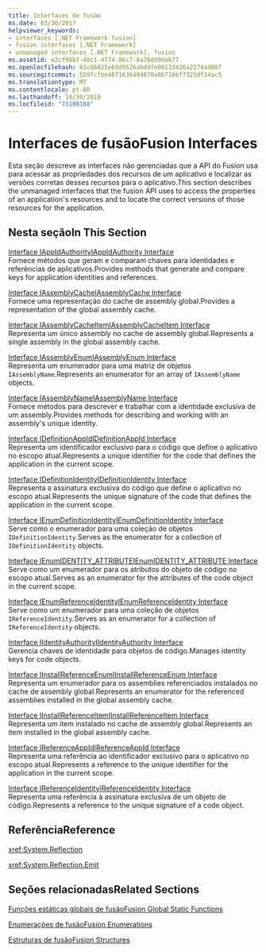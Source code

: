 ```yaml
---
title: Interfaces de fusão
ms.date: 03/30/2017
helpviewer_keywords:
- interfaces [.NET Framework fusion]
- fusion interfaces [.NET Framework]
- unmanaged interfaces [.NET Framework], fusion
ms.assetid: e2cf98b7-40c1-4f74-86c7-8a76dd9da677
ms.openlocfilehash: 81c66825e69d9526abddfe06133426a2274ad08f
ms.sourcegitcommit: 559fcfbe4871636494870a8b716bf7325df34ac5
ms.translationtype: MT
ms.contentlocale: pt-BR
ms.lasthandoff: 10/30/2019
ms.locfileid: "73108188"
---
```

# <a name="fusion-interfaces"></a><span data-ttu-id="738f3-102">Interfaces de fusão</span><span class="sxs-lookup"><span data-stu-id="738f3-102">Fusion Interfaces</span></span>
<span data-ttu-id="738f3-103">Esta seção descreve as interfaces não gerenciadas que a API do Fusion usa para acessar as propriedades dos recursos de um aplicativo e localizar as versões corretas desses recursos para o aplicativo.</span><span class="sxs-lookup"><span data-stu-id="738f3-103">This section describes the unmanaged interfaces that the fusion API uses to access the properties of an application's resources and to locate the correct versions of those resources for the application.</span></span>  
  
## <a name="in-this-section"></a><span data-ttu-id="738f3-104">Nesta seção</span><span class="sxs-lookup"><span data-stu-id="738f3-104">In This Section</span></span>  
 [<span data-ttu-id="738f3-105">Interface IAppIdAuthority</span><span class="sxs-lookup"><span data-stu-id="738f3-105">IAppIdAuthority Interface</span></span>](iappidauthority-interface.md)  
 <span data-ttu-id="738f3-106">Fornece métodos que geram e comparam chaves para identidades e referências de aplicativos.</span><span class="sxs-lookup"><span data-stu-id="738f3-106">Provides methods that generate and compare keys for application identities and references.</span></span>  
  
 [<span data-ttu-id="738f3-107">Interface IAssemblyCache</span><span class="sxs-lookup"><span data-stu-id="738f3-107">IAssemblyCache Interface</span></span>](iassemblycache-interface.md)  
 <span data-ttu-id="738f3-108">Fornece uma representação do cache de assembly global.</span><span class="sxs-lookup"><span data-stu-id="738f3-108">Provides a representation of the global assembly cache.</span></span>  
  
 [<span data-ttu-id="738f3-109">Interface IAssemblyCacheItem</span><span class="sxs-lookup"><span data-stu-id="738f3-109">IAssemblyCacheItem Interface</span></span>](iassemblycacheitem-interface.md)  
 <span data-ttu-id="738f3-110">Representa um único assembly no cache de assembly global.</span><span class="sxs-lookup"><span data-stu-id="738f3-110">Represents a single assembly in the global assembly cache.</span></span>  
  
 [<span data-ttu-id="738f3-111">Interface IAssemblyEnum</span><span class="sxs-lookup"><span data-stu-id="738f3-111">IAssemblyEnum Interface</span></span>](iassemblyenum-interface.md)  
 <span data-ttu-id="738f3-112">Representa um enumerador para uma matriz de objetos `IAssemblyName`.</span><span class="sxs-lookup"><span data-stu-id="738f3-112">Represents an enumerator for an array of `IAssemblyName` objects.</span></span>  
  
 [<span data-ttu-id="738f3-113">Interface IAssemblyName</span><span class="sxs-lookup"><span data-stu-id="738f3-113">IAssemblyName Interface</span></span>](iassemblyname-interface.md)  
 <span data-ttu-id="738f3-114">Fornece métodos para descrever e trabalhar com a identidade exclusiva de um assembly.</span><span class="sxs-lookup"><span data-stu-id="738f3-114">Provides methods for describing and working with an assembly's unique identity.</span></span>  
  
 [<span data-ttu-id="738f3-115">Interface IDefinitionAppId</span><span class="sxs-lookup"><span data-stu-id="738f3-115">IDefinitionAppId Interface</span></span>](idefinitionappid-interface.md)  
 <span data-ttu-id="738f3-116">Representa um identificador exclusivo para o código que define o aplicativo no escopo atual.</span><span class="sxs-lookup"><span data-stu-id="738f3-116">Represents a unique identifier for the code that defines the application in the current scope.</span></span>  
  
 [<span data-ttu-id="738f3-117">Interface IDefinitionIdentity</span><span class="sxs-lookup"><span data-stu-id="738f3-117">IDefinitionIdentity Interface</span></span>](idefinitionidentity-interface.md)  
 <span data-ttu-id="738f3-118">Representa a assinatura exclusiva do código que define o aplicativo no escopo atual.</span><span class="sxs-lookup"><span data-stu-id="738f3-118">Represents the unique signature of the code that defines the application in the current scope.</span></span>  
  
 [<span data-ttu-id="738f3-119">Interface IEnumDefinitionIdentity</span><span class="sxs-lookup"><span data-stu-id="738f3-119">IEnumDefinitionIdentity Interface</span></span>](ienumdefinitionidentity-interface.md)  
 <span data-ttu-id="738f3-120">Serve como o enumerador para uma coleção de objetos `IDefinitionIdentity`.</span><span class="sxs-lookup"><span data-stu-id="738f3-120">Serves as the enumerator for a collection of `IDefinitionIdentity` objects.</span></span>  
  
 [<span data-ttu-id="738f3-121">Interface IEnumIDENTITY_ATTRIBUTE</span><span class="sxs-lookup"><span data-stu-id="738f3-121">IEnumIDENTITY_ATTRIBUTE Interface</span></span>](ienumidentity-attribute-interface.md)  
 <span data-ttu-id="738f3-122">Serve como um enumerador para os atributos do objeto de código no escopo atual.</span><span class="sxs-lookup"><span data-stu-id="738f3-122">Serves as an enumerator for the attributes of the code object in the current scope.</span></span>  
  
 [<span data-ttu-id="738f3-123">Interface IEnumReferenceIdentity</span><span class="sxs-lookup"><span data-stu-id="738f3-123">IEnumReferenceIdentity Interface</span></span>](ienumreferenceidentity-interface.md)  
 <span data-ttu-id="738f3-124">Serve como um enumerador para uma coleção de objetos `IReferenceIdentity`.</span><span class="sxs-lookup"><span data-stu-id="738f3-124">Serves as an enumerator for a collection of `IReferenceIdentity` objects.</span></span>  
  
 [<span data-ttu-id="738f3-125">Interface IIdentityAuthority</span><span class="sxs-lookup"><span data-stu-id="738f3-125">IIdentityAuthority Interface</span></span>](iidentityauthority-interface.md)  
 <span data-ttu-id="738f3-126">Gerencia chaves de identidade para objetos de código.</span><span class="sxs-lookup"><span data-stu-id="738f3-126">Manages identity keys for code objects.</span></span>  
  
 [<span data-ttu-id="738f3-127">Interface IInstallReferenceEnum</span><span class="sxs-lookup"><span data-stu-id="738f3-127">IInstallReferenceEnum Interface</span></span>](iinstallreferenceenum-interface.md)  
 <span data-ttu-id="738f3-128">Representa um enumerador para os assemblies referenciados instalados no cache de assembly global.</span><span class="sxs-lookup"><span data-stu-id="738f3-128">Represents an enumerator for the referenced assemblies installed in the global assembly cache.</span></span>  
  
 [<span data-ttu-id="738f3-129">Interface IInstallReferenceItem</span><span class="sxs-lookup"><span data-stu-id="738f3-129">IInstallReferenceItem Interface</span></span>](iinstallreferenceitem-interface.md)  
 <span data-ttu-id="738f3-130">Representa um item instalado no cache de assembly global.</span><span class="sxs-lookup"><span data-stu-id="738f3-130">Represents an item installed in the global assembly cache.</span></span>  
  
 [<span data-ttu-id="738f3-131">Interface IReferenceAppId</span><span class="sxs-lookup"><span data-stu-id="738f3-131">IReferenceAppId Interface</span></span>](ireferenceappid-interface.md)  
 <span data-ttu-id="738f3-132">Representa uma referência ao identificador exclusivo para o aplicativo no escopo atual.</span><span class="sxs-lookup"><span data-stu-id="738f3-132">Represents a reference to the unique identifier for the application in the current scope.</span></span>  
  
 [<span data-ttu-id="738f3-133">Interface IReferenceIdentity</span><span class="sxs-lookup"><span data-stu-id="738f3-133">IReferenceIdentity Interface</span></span>](ireferenceidentity-interface.md)  
 <span data-ttu-id="738f3-134">Representa uma referência à assinatura exclusiva de um objeto de código.</span><span class="sxs-lookup"><span data-stu-id="738f3-134">Represents a reference to the unique signature of a code object.</span></span>  
  
## <a name="reference"></a><span data-ttu-id="738f3-135">Referência</span><span class="sxs-lookup"><span data-stu-id="738f3-135">Reference</span></span>  
 <xref:System.Reflection>  
  
 <xref:System.Reflection.Emit>  
  
## <a name="related-sections"></a><span data-ttu-id="738f3-136">Seções relacionadas</span><span class="sxs-lookup"><span data-stu-id="738f3-136">Related Sections</span></span>  
 [<span data-ttu-id="738f3-137">Funções estáticas globais de fusão</span><span class="sxs-lookup"><span data-stu-id="738f3-137">Fusion Global Static Functions</span></span>](fusion-global-static-functions.md)  
  
 [<span data-ttu-id="738f3-138">Enumerações de fusão</span><span class="sxs-lookup"><span data-stu-id="738f3-138">Fusion Enumerations</span></span>](fusion-enumerations.md)  
  
 [<span data-ttu-id="738f3-139">Estruturas de fusão</span><span class="sxs-lookup"><span data-stu-id="738f3-139">Fusion Structures</span></span>](fusion-structures.md)
